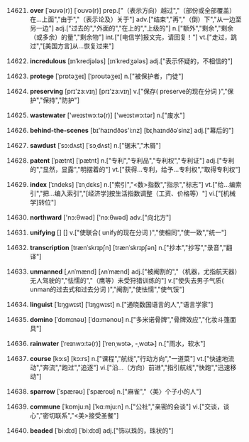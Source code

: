 14621. **over**
[ˈəʊvə(r)]  [ˈoʊvə(r)]
prep.["（表示方向）越过","（部份或全部覆盖）在…上面","由于","（表示论及）关于"]  adv.["结束","再","（倒）下","从一边至另一边"]  adj.["过去的","外面的","在上的","上级的"]  n.["额外","剩余","剩余（或多余）的量","剩余物"]  int.["[电信学]报文完，请回复！"]  vt.["走过，跳过","[美国方言]从…恢复过来"]  

14622. **incredulous**
[ɪnˈkredjələs]  [ɪnˈkredʒələs]
adj.["表示怀疑的，不相信的"]  

14623. **protege**
[ˈprɒtəʒeɪ]  [ˈproʊtəʒeɪ]
n.["被保护者，门徒"]  

14624. **preserving**
[prɪ'zɜ:vɪŋ]  [prɪ'zɜ:vɪŋ]
v.["保存( preserve的现在分词 )","保护","保持","防护"]  

14625. **wastewater**
['weɪstwɔ:tə(r)]  ['weɪstwɔ:tər]
n.["废水"]  

14626. **behind-the-scenes**
[bɪ'haɪndðəs'i:nz]  [bɪˌhaɪndðəˈsinz]
adj.["幕后的"]  

14627. **sawdust**
[ˈsɔ:dʌst]  [ˈsɔˌdʌst]
n.["锯末","木屑"]  

14628. **patent**
[ˈpætnt]  [ˈpætnt]
n.["专利","专利品","专利权","专利证"]  adj.["专利的","显然，显露","明摆着的"]  vt.["获得…专利，给予…专利权","取得专利权"]  

14629. **index**
[ˈɪndeks]  [ˈɪnˌdɛks]
n.["索引","<数>指数","指示","标志"]  vt.["给…编索引","把…编入索引","[经济学]按生活指数调整（工资、价格等）"]  vi.["[机械学]转位"]  

14630. **northward**
['nɔ:θwəd]  ['nɔ:θwəd]
adv.["向北方"]  

14631. **unifying**
[]  []
v.["使联合( unify的现在分词 )","使相同","使一致","统一"]  

14632. **transcription**
[trænˈskrɪpʃn]  [trænˈskrɪpʃən]
n.["抄本","抄写","录音","翻译"]  

14633. **unmanned**
[ˌʌnˈmænd]  [ʌnˈmænd]
adj.["被阉割的","（机器，尤指航天器）无人驾驶的","怯懦的","（鹰等）未受狩猎训练的"]  v.["使失去男子气质( unman的过去式和过去分词 )","阉割","使怯懦","使气馁"]  

14634. **linguist**
[ˈlɪŋgwɪst]  [ˈlɪŋɡwɪst]
n.["通晓数国语言的人","语言学家"]  

14635. **domino**
[ˈdɒmɪnəʊ]  [ˈdɑ:mənoʊ]
n.["多米诺骨牌","骨牌效应","化妆斗篷面具"]  

14636. **rainwater**
[ˈreɪnwɔ:tə(r)]  [ˈrenˌwɔtɚ, -ˌwɑtɚ]
n.["雨水，软水"]  

14637. **course**
[kɔ:s]  [kɔ:rs]
n.["课程","航线","行动方向","一道菜"]  vt.["快速地流动","奔流","跑过","追逐"]  vi.["沿…（方向）前进","指引航线","快跑","迅速移动"]  

14638. **sparrow**
[ˈspærəʊ]  [ˈspæroʊ]
n.["麻雀","〈美〉个子小的人"]  

14639. **commune**
[ˈkɒmju:n]  [ˈkɑ:mju:n]
n.["公社","亲密的会谈"]  vi.["交谈，谈心","密切联系","<美>接受圣餐"]  

14640. **beaded**
[ˈbi:dɪd]  [ˈbiːdɪd]
adj.["饰以珠的，珠状的"]  


